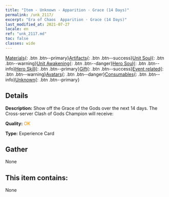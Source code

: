 ```yaml
---
title: "Item - Unknown - Apparition · Grace (14 Days)"
permalink: /unk_2117/
excerpt: "Era of Chaos  Apparition · Grace (14 Days)"
last_modified_at: 2021-07-27
locale: en
ref: "unk_2117.md"
toc: false
classes: wide
---
```

 [Materials](/Items/){: .btn .btn--primary}[Artifacts](/Items/Artifacts/){: .btn .btn--success}[Unit Soul](/Items/UnitSoul/){: .btn .btn--warning}[Unit Awakening](/Items/UnitAwakening/){: .btn .btn--danger}[Hero Soul](/Items/HeroSoul/){: .btn .btn--info}[Hero Skill](/Items/HeroSkill/){: .btn .btn--primary}[Gift](/Items/Gift/){: .btn .btn--success}[Event related](/Items/Events/){: .btn .btn--warning}[Avatars](/Items/Avatars/){: .btn .btn--danger}[Consumables](/Items/Consumables/){: .btn .btn--info}[Unknown](/Items/Unknown/){: .btn .btn--primary}

## Details
 **Description:** Show off the Grace of the Gods over the next 14 days. The Cross-server Clash of Gods Champion will receive:

 **Quality:** <span style="color: #FF8C00">OK</span>

 **Type:** Experience Card

## Gather

  None

## This item contains:

  None

